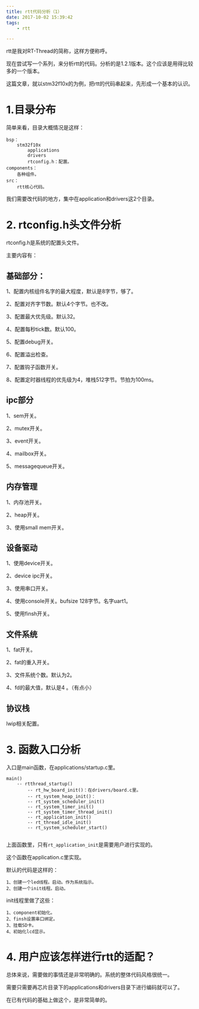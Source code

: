 ```yaml
---
title: rtt代码分析（1）
date: 2017-10-02 15:39:42
tags:
	- rtt

---
```




rtt是我对RT-Thread的简称，这样方便称呼。

现在尝试写一个系列，来分析rtt的代码。分析的是1.2.1版本。这个应该是用得比较多的一个版本。

这篇文章，就以stm32f10x的为例，把rtt的代码串起来，先形成一个基本的认识。



# 1.目录分布

简单来看，目录大概情况是这样：

```
bsp：
	stm32f10x
		applications
		drivers
		rtconfig.h：配置。
components：
	各种组件。
src：
	rtt核心代码。
```

我们需要改代码的地方，集中在application和drivers这2个目录。

# 2. rtconfig.h头文件分析

rtconfig.h是系统的配置头文件。

主要内容有：

## 基础部分：

1、配置内核组件名字的最大程度，默认是8字节，够了。

2、配置对齐字节数。默认4个字节。也不改。

3、配置最大优先级。默认32。

4、配置每秒tick数。默认100。

5、配置debug开关。

6、配置溢出检查。

7、配置钩子函数开关。

8、配置定时器线程的优先级为4，堆栈512字节。节拍为100ms。

## ipc部分

1、sem开关。

2、mutex开关。

3、event开关。

4、mailbox开关。

5、messagequeue开关。

## 内存管理

1、内存池开关。

2、heap开关。

3、使用small mem开关。

## 设备驱动

1、使用device开关。

2、device ipc开关。

3、使用串口开关。

4、使用console开关。bufsize 128字节。名字uart1。

5、使用finsh开关。

## 文件系统

1、fat开关。

2、fat的重入开关。

3、文件系统个数。默认为2。

4、fd的最大值，默认是4 。（有点小）

## 协议栈

lwip相关配置。

# 3. 函数入口分析

入口是main函数，在applications/startup.c里。

```
main()
	-- rtthread_startup()
		-- rt_hw_board_init()：在drivers/board.c里。
		-- rt_system_heap_init()：
		-- rt_system_scheduler_init()
		-- rt_system_timer_init()
		-- rt_system_timer_thread_init()
		-- rt_application_init()
		-- rt_thread_idle_init()
		-- rt_system_scheduler_start()
		
```

上面函数里，只有`rt_application_init`是需要用户进行实现的。

这个函数在application.c里实现。

默认的代码是这样的：

```
1、创建一个led线程。启动。作为系统指示。
2、创建一个init线程。启动。
```

init线程里做了这些：

```
1、component初始化。
2、finsh设置串口绑定。
3、挂载SD卡。
4、初始化lcd显示。
```

# 4. 用户应该怎样进行rtt的适配？

总体来说，需要做的事情还是非常明确的。系统的整体代码风格很统一。

需要只需要再芯片目录下的applications和drivers目录下进行编码就可以了。

在已有代码的基础上做这个，是非常简单的。



